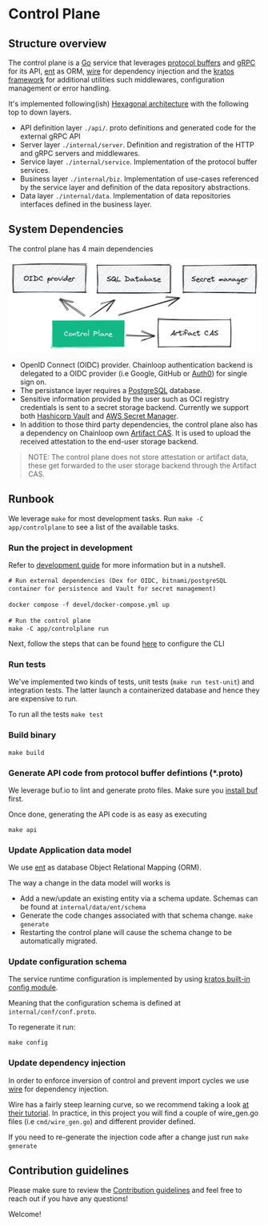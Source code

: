 # Control Plane

## Structure overview

The control plane is a [Go](https://go.dev/) service that leverages [protocol buffers](https://github.com/protocolbuffers/protobuf) and [gRPC](https://grpc.io/) for its API, [ent](https://entgo.io) as ORM, [wire](https://github.com/google/wire/) for dependency injection and the [kratos framework](https://github.com/go-kratos/kratos) for additional utilities such middlewares, configuration management or error handling.

It's implemented following(ish) [Hexagonal architecture](https://netflixtechblog.com/ready-for-changes-with-hexagonal-architecture-b315ec967749) with the following top to down layers.

- API definition layer `./api/`. proto definitions and generated code for the external gRPC API
- Server layer `./internal/server`. Definition and registration of the HTTP and gRPC servers and middlewares.
- Service layer `./internal/service`. Implementation of the protocol buffer services.
- Business layer `./internal/biz`. Implementation of use-cases referenced by the service layer and definition of the data repository abstractions.
- Data layer `./internal/data`. Implementation of data repositories interfaces defined in the business layer.

## System Dependencies

The control plane has 4 main dependencies

![controlplane](../../docs/img/controlplane-overview.png)

- OpenID Connect (OIDC) provider. Chainloop authentication backend is delegated to a OIDC provider (i.e Google, GitHub or [Auth0](https://auth0.com/)) for single sign on.
- The persistance layer requires a [PostgreSQL](https://www.postgresql.org/) database.
- Sensitive information provided by the user such as OCI registry credentials is sent to a secret storage backend. Currently we support both [Hashicorp Vault](https://www.vaultproject.io/) and [AWS Secret Manager](https://aws.amazon.com/secrets-manager/).
- In addition to those third party dependencies, the control plane also has a dependency on Chainloop own [Artifact CAS](../artifact-cas). It is used to upload the received attestation to the end-user storage backend.

> NOTE: The control plane does not store attestation or artifact data, these get forwarded to the user storage backend through the Artifact CAS.

## Runbook

We leverage `make` for most development tasks. Run `make -C app/controlplane` to see a list of the available tasks.

### Run the project in development

Refer to [development guide](../../devel/README.md) for more information but in a nutshell.

```
# Run external dependencies (Dex for OIDC, bitnami/postgreSQL container for persistence and Vault for secret management)

docker compose -f devel/docker-compose.yml up

# Run the control plane
make -C app/controlplane run
```

Next, follow the steps that can be found [here](../../devel/README.md#4---using-the-cli-pointing-to-the-local-environment) to configure the CLI

### Run tests

We've implemented two kinds of tests, unit tests (`make run test-unit`) and integration tests. The latter launch a containerized database and hence they are expensive to run.

To run all the tests `make test`

### Build binary

```
make build
```

### Generate API code from protocol buffer defintions (\*.proto)

We leverage buf.io to lint and generate proto files. Make sure you [install buf](https://docs.buf.build/installation) first.

Once done, generating the API code is as easy as executing

```
make api
```

### Update Application data model

We use [ent](https://entgo.io) as database Object Relational Mapping (ORM).

The way a change in the data model will works is

- Add a new/update an existing entity via a schema update. Schemas can be found at `internal/data/ent/schema`
- Generate the code changes associated with that schema change. `make generate`
- Restarting the control plane will cause the schema change to be automatically migrated.

### Update configuration schema

The service runtime configuration is implemented by using [kratos built-in config module](https://go-kratos.dev/en/docs/component/config/).

Meaning that the configuration schema is defined at `internal/conf/conf.proto`.

To regenerate it run:

```
make config
```

### Update dependency injection

In order to enforce inversion of control and prevent import cycles we use [wire](https://github.com/google/wire/) for dependency injection.

Wire has a fairly steep learning curve, so we recommend taking a look [at their tutorial](https://github.com/google/wire/blob/main/_tutorial/README.md). In practice, in this project you will find a couple of wire_gen.go files (i.e `cmd/wire_gen.go`) and different provider defined.

If you need to re-generate the injection code after a change just run `make generate`

## Contribution guidelines

Please make sure to review the [Contribution guidelines](../../CONTRIBUTING.md) and feel free to reach out if you have any questions!

Welcome!
